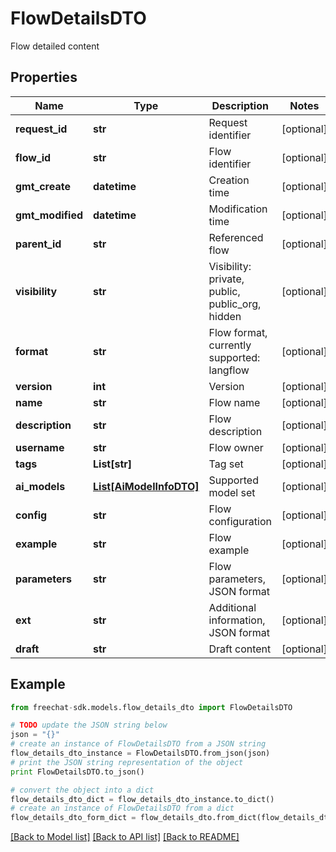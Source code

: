 # FlowDetailsDTO

Flow detailed content

## Properties
Name | Type | Description | Notes
------------ | ------------- | ------------- | -------------
**request_id** | **str** | Request identifier | [optional] 
**flow_id** | **str** | Flow identifier | [optional] 
**gmt_create** | **datetime** | Creation time | [optional] 
**gmt_modified** | **datetime** | Modification time | [optional] 
**parent_id** | **str** | Referenced flow | [optional] 
**visibility** | **str** | Visibility: private, public, public_org, hidden | [optional] 
**format** | **str** | Flow format, currently supported: langflow | [optional] 
**version** | **int** | Version | [optional] 
**name** | **str** | Flow name | [optional] 
**description** | **str** | Flow description | [optional] 
**username** | **str** | Flow owner | [optional] 
**tags** | **List[str]** | Tag set | [optional] 
**ai_models** | [**List[AiModelInfoDTO]**](AiModelInfoDTO.md) | Supported model set | [optional] 
**config** | **str** | Flow configuration | [optional] 
**example** | **str** | Flow example | [optional] 
**parameters** | **str** | Flow parameters, JSON format | [optional] 
**ext** | **str** | Additional information, JSON format | [optional] 
**draft** | **str** | Draft content | [optional] 

## Example

```python
from freechat-sdk.models.flow_details_dto import FlowDetailsDTO

# TODO update the JSON string below
json = "{}"
# create an instance of FlowDetailsDTO from a JSON string
flow_details_dto_instance = FlowDetailsDTO.from_json(json)
# print the JSON string representation of the object
print FlowDetailsDTO.to_json()

# convert the object into a dict
flow_details_dto_dict = flow_details_dto_instance.to_dict()
# create an instance of FlowDetailsDTO from a dict
flow_details_dto_form_dict = flow_details_dto.from_dict(flow_details_dto_dict)
```
[[Back to Model list]](../README.md#documentation-for-models) [[Back to API list]](../README.md#documentation-for-api-endpoints) [[Back to README]](../README.md)


